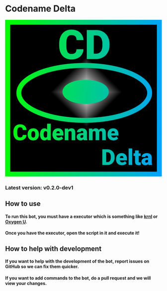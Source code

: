# Codename Delta

<img src="Icon.png" alt="a icon">

### Latest version: v0.2.0-dev1

## How to use

#### To run this bot, you must have a executor which is something like <a href="https://krnl.ca">krnl</a> or <a href="https://oxygenu.xyz">Oxygen U</a>.

#### Once you have the executor, open the script in it and execute it!

## How to help with development

#### If you want to help with the development of the bot, report issues on GitHub so we can fix them quicker.

#### If you want to add commands to the bot, do a pull request and we will view your changes.
